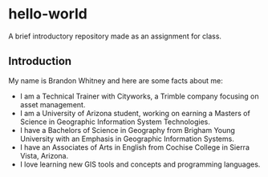 # hello-world
A brief introductory repository made as an assignment for class.

## Introduction
My name is Brandon Whitney and here are some facts about me:
- I am a Technical Trainer with Cityworks, a Trimble company focusing on asset management.
- I am a University of Arizona student, working on earning a Masters of Science in Geographic Information System Technologies.
- I have a Bachelors of Science in Geography from Brigham Young University with an Emphasis in Geographic Information Systems.
- I have an Associates of Arts in English from Cochise College in Sierra Vista, Arizona.
- I love learning new GIS tools and concepts and programming languages.
